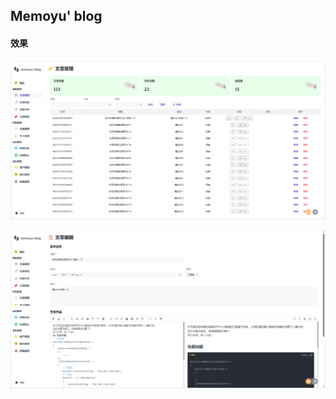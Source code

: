 ## Memoyu' blog



#### 效果

![article-list.png (1934×974) (raw.githubusercontent.com)](https://raw.githubusercontent.com/Memoyu/Memo.Blog.Admin/main/doc/images/article-list.png)

![article-edit.png (1934×974) (raw.githubusercontent.com)](https://raw.githubusercontent.com/Memoyu/Memo.Blog.Admin/main/doc/images/article-edit.png)
